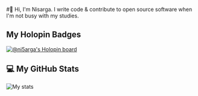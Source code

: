 #👋 Hi, I'm Nisarga.
I write code & contribute to open source software when I'm not busy with my studies.

## My Holopin Badges
[![@ni5arga's Holopin board](https://holopin.me/ni5arga)](https://holopin.io/@ni5arga)

## 💻 My GitHub Stats 

![My stats](https://github-readme-stats.vercel.app/api?username=nisarga-developer&count_private=true&show_icons=true&theme=dracula)
